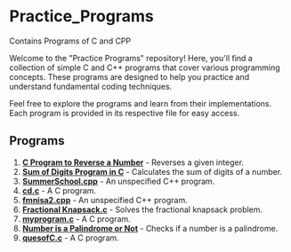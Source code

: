 # Practice_Programs
Contains Programs of C and CPP

Welcome to the "Practice Programs" repository! Here, you'll find a collection of simple C and C++ programs that cover various programming concepts. These programs are designed to help you practice and understand fundamental coding techniques.

Feel free to explore the programs and learn from their implementations. Each program is provided in its respective file for easy access.

## Programs

1. **[C Program to Reverse a Number](c/reverse_number.c)** - Reverses a given integer.
2. **[Sum of Digits Program in C](c/sum_of_digits.c)** - Calculates the sum of digits of a number.
3. **[SummerSchool.cpp](cpp/SummerSchool.cpp)** - An unspecified C++ program.
4. **[cd.c](c/cd.c)** - A C program.
5. **[fmnisa2.cpp](cpp/fmnisa2.cpp)** - An unspecified C++ program.
6. **[Fractional Knapsack.c](c/fractional_knapsack.c)** - Solves the fractional knapsack problem.
7. **[myprogram.c](c/myprogram.c)** - A C program.
8. **[Number is a Palindrome or Not](c/palindrome.c)** - Checks if a number is a palindrome.
9. **[quesofC.c](c/quesofC.c)** - A C program.
